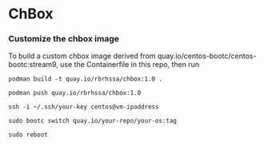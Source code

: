 # ChBox

### Customize the chbox image

To build a custom chbox image derived from quay.io/centos-bootc/centos-bootc:stream9, use the Containerfile in this repo, then run

` podman build -t quay.io/rbrhssa/chbox:1.0 . `

` podman push quay.io/rbrhssa/chbox:1.0 `

` ssh -i ~/.ssh/your-key centos@vm-ipaddress `

` sudo bootc switch quay.io/your-repo/your-os:tag `

` sudo reboot `
